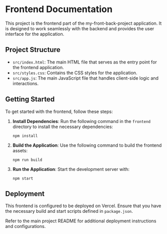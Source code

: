 # Frontend Documentation

This project is the frontend part of the my-front-back-project application. It is designed to work seamlessly with the backend and provides the user interface for the application.

## Project Structure

- `src/index.html`: The main HTML file that serves as the entry point for the frontend application.
- `src/styles.css`: Contains the CSS styles for the application.
- `src/app.js`: The main JavaScript file that handles client-side logic and interactions.

## Getting Started

To get started with the frontend, follow these steps:

1. **Install Dependencies**: Run the following command in the `frontend` directory to install the necessary dependencies:

   ```
   npm install
   ```

2. **Build the Application**: Use the following command to build the frontend assets:

   ```
   npm run build
   ```

3. **Run the Application**: Start the development server with:

   ```
   npm start
   ```

## Deployment

This frontend is configured to be deployed on Vercel. Ensure that you have the necessary build and start scripts defined in `package.json`. 

Refer to the main project README for additional deployment instructions and configurations.
